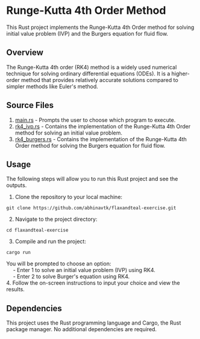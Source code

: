 # Runge-Kutta 4th Order Method

This Rust project implements the Runge-Kutta 4th Order method for solving initial value problem (IVP) and the Burgers equation for fluid flow. <br>

## Overview
The Runge-Kutta 4th order (RK4) method is a widely used numerical technique for solving ordinary differential equations (ODEs). It is a higher-order method that provides relatively accurate solutions compared to simpler methods like Euler's method.<br>

## Source Files 
1. [main.rs](https://github.com/abhinavtk/flaxandteal-exercise/blob/main/src/main.rs) - Prompts the user to choose which program to execute. 
2. [rk4_ivp.rs](https://github.com/abhinavtk/flaxandteal-exercise/blob/main/src/rk4_ivp.rs) - Contains the implementation of the Runge-Kutta 4th Order method for solving an initial value problem. 
3. [rk4_burgers.rs](https://github.com/abhinavtk/flaxandteal-exercise/blob/main/src/rk4_burgers.rs) - Contains the implementation of the Runge-Kutta 4th Order method for solving the Burgers equation for fluid flow. <br>

## Usage
The following steps will allow you to run this Rust project and see the outputs.
1. Clone the repository to your local machine:  
```
git clone https://github.com/abhinavtk/flaxandteal-exercise.git
```
2. Navigate to the project directory: 
```
cd flaxandteal-exercise
```
3. Compile and run the project:
```
cargo run
```
You will be prompted to choose an option:  <br>
&emsp; - Enter 1 to solve an initial value problem (IVP) using RK4. <br>
&emsp; - Enter 2 to solve Burger's equation using RK4. <br>
4. Follow the on-screen instructions to input your choice and view the results. <br>

## Dependencies
This project uses the Rust programming language and Cargo, the Rust package manager. No additional dependencies are required. <br>
